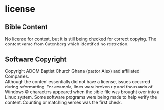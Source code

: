 # license

## Bible Content
No license for content, but it is still being checked for correct copying. The content came from Gutenberg which identified no restriction.   

## Software Copyright
Copyright ADOM Baptist Church Ghana (pastor Alex) and affiliated Companies.    
Although the content essentially did not have a license, issues occurred during reformatting. For example, lines were broken up and thousands of Windows &copy; characters appeared when the bible file was brought over into a Linux system.
Some software programs were being made to help verify the content. Counting or matching verses was the first check. 

